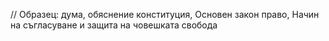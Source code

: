 // Образец: дума, обяснение
конституция, Основен закон
право, Начин на съгласуване и защита на човешката свобода
